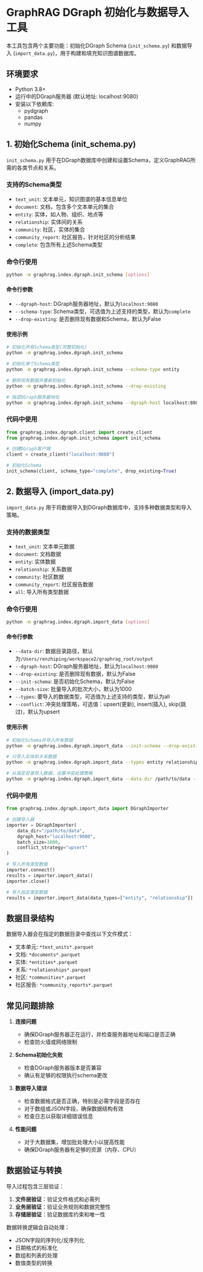 # GraphRAG DGraph 初始化与数据导入工具

本工具包含两个主要功能：初始化DGraph Schema (`init_schema.py`) 和数据导入 (`import_data.py`)，用于构建和填充知识图谱数据库。

## 环境要求

- Python 3.8+
- 运行中的DGraph服务器 (默认地址: localhost:9080)
- 安装以下依赖库:
  - pydgraph
  - pandas
  - numpy

## 1. 初始化Schema (init_schema.py)

`init_schema.py` 用于在DGraph数据库中创建和设置Schema，定义GraphRAG所需的各类节点和关系。

### 支持的Schema类型

- `text_unit`: 文本单元，知识图谱的基本信息单位
- `document`: 文档，包含多个文本单元的集合
- `entity`: 实体，如人物、组织、地点等
- `relationship`: 实体间的关系
- `community`: 社区，实体的集合
- `community_report`: 社区报告，针对社区的分析结果
- `complete`: 包含所有上述Schema类型

### 命令行使用

```bash
python -m graphrag.index.dgraph.init_schema [options]
```

#### 命令行参数

- `--dgraph-host`: DGraph服务器地址，默认为`localhost:9080`
- `--schema-type`: Schema类型，可选值为上述支持的类型，默认为`complete`
- `--drop-existing`: 是否删除现有数据和Schema，默认为False

#### 使用示例

```bash
# 初始化所有Schema类型(完整初始化)
python -m graphrag.index.dgraph.init_schema

# 初始化单个Schema类型
python -m graphrag.index.dgraph.init_schema --schema-type entity

# 删除现有数据并重新初始化
python -m graphrag.index.dgraph.init_schema --drop-existing

# 指定DGraph服务器地址
python -m graphrag.index.dgraph.init_schema --dgraph-host localhost:8080
```

### 代码中使用

```python
from graphrag.index.dgraph.client import create_client
from graphrag.index.dgraph.init_schema import init_schema

# 创建DGraph客户端
client = create_client("localhost:9080")

# 初始化Schema
init_schema(client, schema_type="complete", drop_existing=True)
```

## 2. 数据导入 (import_data.py)

`import_data.py` 用于将数据导入到DGraph数据库中，支持多种数据类型和导入策略。

### 支持的数据类型

- `text_unit`: 文本单元数据
- `document`: 文档数据
- `entity`: 实体数据
- `relationship`: 关系数据
- `community`: 社区数据
- `community_report`: 社区报告数据
- `all`: 导入所有类型数据

### 命令行使用

```bash
python -m graphrag.index.dgraph.import_data [options]
```

#### 命令行参数

- `--data-dir`: 数据目录路径，默认为`/Users/renzhiping/workspace2/graphrag_root/output`
- `--dgraph-host`: DGraph服务器地址，默认为`localhost:9080`
- `--drop-existing`: 是否删除现有数据，默认为False
- `--init-schema`: 是否初始化Schema，默认为False
- `--batch-size`: 批量导入的批次大小，默认为1000
- `--types`: 要导入的数据类型，可选值为上述支持的类型，默认为all
- `--conflict`: 冲突处理策略，可选值：upsert(更新), insert(插入), skip(跳过)，默认为upsert

#### 使用示例

```bash
# 初始化Schema并导入所有数据
python -m graphrag.index.dgraph.import_data --init-schema --drop-existing

# 只导入实体和关系数据
python -m graphrag.index.dgraph.import_data --types entity relationship

# 从指定目录导入数据，设置冲突处理策略
python -m graphrag.index.dgraph.import_data --data-dir /path/to/data --conflict upsert
```

### 代码中使用

```python
from graphrag.index.dgraph.import_data import DGraphImporter

# 创建导入器
importer = DGraphImporter(
    data_dir="/path/to/data",
    dgraph_host="localhost:9080",
    batch_size=1000,
    conflict_strategy="upsert"
)

# 导入所有类型数据
importer.connect()
results = importer.import_data()
importer.close()

# 导入指定类型数据
results = importer.import_data(data_types=["entity", "relationship"])
```

## 数据目录结构

数据导入器会在指定的数据目录中查找以下文件模式：

- 文本单元: `*text_units*.parquet`
- 文档: `*documents*.parquet`
- 实体: `*entities*.parquet`
- 关系: `*relationships*.parquet`
- 社区: `*communities*.parquet`
- 社区报告: `*community_reports*.parquet`

## 常见问题排除

1. **连接问题**
   - 确保DGraph服务器正在运行，并检查服务器地址和端口是否正确
   - 检查防火墙或网络限制

2. **Schema初始化失败**
   - 检查DGraph服务器版本是否兼容
   - 确认有足够的权限执行schema更改

3. **数据导入错误**
   - 检查数据格式是否正确，特别是必需字段是否存在
   - 对于数组或JSON字段，确保数据结构有效
   - 检查日志以获取详细错误信息

4. **性能问题**
   - 对于大数据集，增加批处理大小以提高性能
   - 确保DGraph服务器有足够的资源（内存、CPU）

## 数据验证与转换

导入过程包含三层验证：

1. **文件层验证**：验证文件格式和必需列
2. **业务层验证**：验证业务规则和数据完整性
3. **存储层验证**：验证数据库约束和唯一性

数据转换逻辑会自动处理：
- JSON字段的序列化/反序列化
- 日期格式的标准化
- 数组和列表的处理
- 数值类型的转换 